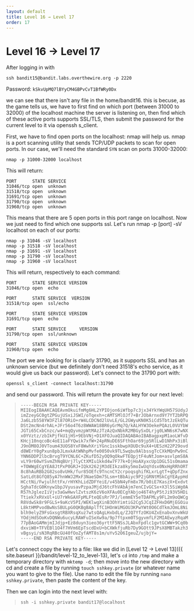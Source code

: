 ```yaml
---
layout: default
title: Level 16 → Level 17
order: 17
---
```


# Level 16 → Level 17

After logging in with 

`ssh bandit15@bandit.labs.overthewire.org -p 2220`

Password: `kSkvUpMQ7lBYyCM4GBPvCvT1BfWRy0Dx`

we can see that there isn't any file in the home/bandit16. this is becuse, as the game tells us, we have to first find on which port (between  31000 to 32000) of the localhost machine the server is listening on, then find which of these active ports supports SSL/TLS, then submit the password for the current level to it via openssh s_client.

First, we have to find open ports on the localhost: nmap will help us. nmap is a port scanning utility that sends TCP/UDP packets to scan for open ports. In our case, we'll need the standard `SYN` scan on ports  31000-32000:

`nmap -p 31000-32000 localhost`

This will return:

```
PORT      STATE SERVICE
31046/tcp open  unknown
31518/tcp open  unknown
31691/tcp open  unknown
31790/tcp open  unknown
31960/tcp open  unknown
```

This means that there are 5 open ports in this port range on localhost. Now we just need to find which one supports ssl. Let's run  nmap -p [port] -sV localhost on each of our ports:

```
nmap -p 31046 -sV localhost
nmap -p 31518 -sV localhost
nmap -p 31691 -sV localhost
nmap -p 31790 -sV localhost
nmap -p 31960 -sV localhost
```

This will return, respectively to each command:

```
PORT      STATE SERVICE VERSION
31046/tcp open  echo
```

```
PORT      STATE SERVICE  VERSION
31518/tcp open  ssl/echo
```

```
PORT      STATE SERVICE VERSION
31691/tcp open  echo
```

```
PORT      STATE SERVICE     VERSION
31790/tcp open  ssl/unknown
```

```
PORT      STATE SERVICE VERSION
31960/tcp open  echo
```

The port we are looking for is claarly 31790, as it supports SSL and has an unknown service (but we definitely don't need 31518's echo service, as it would give us back our password). Let's connect to the 31790 port with:

`openssl s_client -connect localhost:31790`

and send our password. This will return the provate key for our next level:

> ``` 
> -----BEGIN RSA PRIVATE KEY-----
> MIIEogIBAAKCAQEAvmOkuifmMg6HL2YPIOjon6iWfbp7c3jx34YkYWqUH57SUdyJ
> imZzeyGC0gtZPGujUSxiJSWI/oTqexh+cAMTSMlOJf7+BrJObArnxd9Y7YT2bRPQ
> Ja6Lzb558YW3FZl87ORiO+rW4LCDCNd2lUvLE/GL2GWyuKN0K5iCd5TbtJzEkQTu
>DSt2mcNn4rhAL+JFr56o4T6z8WWAW18BR6yGrMq7Q/kALHYW3OekePQAzL0VUYbW
> JGTi65CxbCnzc/w4+mqQyvmzpWtMAzJTzAzQxNbkR2MBGySxDLrjg0LWN6sK7wNX
> x0YVztz/zbIkPjfkU1jHS+9EbVNj+D1XFOJuaQIDAQABAoIBABagpxpM1aoLWfvD
> KHcj10nqcoBc4oE11aFYQwik7xfW+24pRNuDE6SFthOar69jp5RlLwD1NhPx3iBl
> J9nOM8OJ0VToum43UOS8YxF8WwhXriYGnc1sskbwpXOUDc9uX4+UESzH22P29ovd
> d8WErY0gPxun8pbJLmxkAtWNhpMvfe0050vk9TL5wqbu9AlbssgTcCXkMQnPw9nC
> YNN6DDP2lbcBrvgT9YCNL6C+ZKufD52yOQ9qOkwFTEQpjtF4uNtJom+asvlpmS8A
> vLY9r60wYSvmZhNqBUrj7lyCtXMIu1kkd4w7F77k+DjHoAXyxcUp1DGL51sOmama
> +TOWWgECgYEA8JtPxP0GRJ+IQkX262jM3dEIkza8ky5moIwUqYdsx0NxHgRRhORT
> 8c8hAuRBb2G82so8vUHk/fur85OEfc9TncnCY2crpoqsghifKLxrLgtT+qDpfZnx
> SatLdt8GfQ85yA7hnWWJ2MxF3NaeSDm75Lsm+tBbAiyc9P2jGRNtMSkCgYEAypHd
> HCctNi/FwjulhttFx/rHYKhLidZDFYeiE/v45bN4yFm8x7R/b0iE7KaszX+Exdvt
> SghaTdcG0Knyw1bpJVyusavPzpaJMjdJ6tcFhVAbAjm7enCIvGCSx+X3l5SiWg0A
> R57hJglezIiVjv3aGwHwvlZvtszK6zV6oXFAu0ECgYAbjo46T4hyP5tJi93V5HDi
> Ttiek7xRVxUl+iU7rWkGAXFpMLFteQEsRr7PJ/lemmEY5eTDAFMLy9FL2m9oQWCg
> R8VdwSk8r9FGLS+9aKcV5PI/WEKlwgXinB3OhYimtiG2Cg5JCqIZFHxD6MjEGOiu
> L8ktHMPvodBwNsSBULpG0QKBgBAplTfC1HOnWiMGOU3KPwYWt0O6CdTkmJOmL8Ni
> blh9elyZ9FsGxsgtRBXRsqXuz7wtsQAgLHxbdLq/ZJQ7YfzOKU4ZxEnabvXnvWkU
> YOdjHdSOoKvDQNWu6ucyLRAWFuISeXw9a/9p7ftpxm0TSgyvmfLF2MIAEwyzRqaM
> 77pBAoGAMmjmIJdjp+Ez8duyn3ieo36yrttF5NSsJLAbxFpdlc1gvtGCWW+9Cq0b
> dxviW8+TFVEBl1O4f7HVm6EpTscdDxU+bCXWkfjuRb7Dy9GOtt9JPsX8MBTakzh3
> vBgsyi/sN3RqRBcGU40fOoZyfAMT8s1m/uYv52O6IgeuZ/ujbjY=
> -----END RSA PRIVATE KEY-----
> ```

Let's connect copy the key to a file: like we did in [Level 12 → Level 13]({{ site.baseurl }}/bandit/level-12_to_level-13), let's `cd` into `/tmp` and make a temporary directory with `mktemp -d`; then move into the new directory with cd and create a file by running `touch sshkey.private` (or whatever name you want to give to the file). Use nano to edit the file by running `nano sshkey.private`, then paste the content of the key. 

Then we can login into the next level with:

> `ssh -i sshkey.private bandit17@localhost`